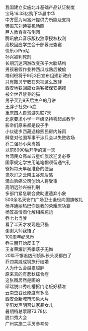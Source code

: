 我国建立实施北斗基础产品认证制度  
宝马16.33亿购下华晨中华  
中方愿为阿富汗提供力所能及支持  
樊振东刘诗雯机场照  
巨人教育宣布倒闭  
腾讯放弃音乐版权独家授权权利  
高校回应学生会干部嚣张查寝  
快乐小Pro站  
孙兴被判死刑  
长期沉迷网游改变孩子大脑结构  
男孩暑假作业种西瓜成熟后被偷  
塔利班将于9月3日宣布组建新政府  
只有撒贝宁敢在央视这么放肆  
西安地铁回应女乘客被保安拖拽  
被全世界禁养的猫  
男子买到9天后生产的月饼  
王胖子社交nb症  
重庆四人自驾游失联7天  
北京要求小学一年级坚持零起点教学  
影帝们原来都是段子手  
小伙徒步西藏遇棕熊民房内躲雨  
肆意对他国军事干涉只会以失败收场  
乔二强孙小茉离婚  
以前8090后开学的第一天  
台湾民众高举五星红旗欢迎复必泰  
国家规定学生用笔笔帽须留通气孔  
爸妈每天早起准备的便当  
鬼吹灯之云南虫谷观后感  
滴血验癌公司创始人将受审  
高明远孙兴被判刑  
多部门紧急联合救助遭遗弃小象  
500余名天安门广场卫士退役向国旗敬礼  
杨洋迪丽热巴你是我的荣耀庆功宴  
杨笠高情商化解相亲尴尬  
乔七七当爹  
看了半天才发现是只猫  
谢谢大师我悟了  
100周年纪念币  
乔三丽开始反击了  
王者荣耀新赛季落子无悔  
20年不懈追凶刑侦队长头发都白了  
乔四美戚成钢旅行结婚  
人为什么会越累越胖  
原来真的有悲秋综合症  
这张图居然是画的  
邱瑞脱口秀吐槽抠门老板好精准  
云南虫谷还原度有多高  
西安全新城市形象大片  
李阳发声明否认家暴女儿  
暑期档总票房73.78亿  
脱口秀大会  
广州实施二手房参考价  
